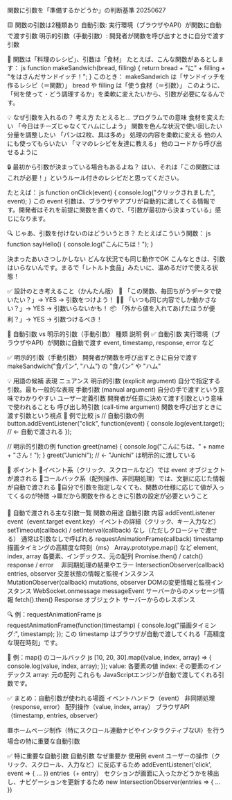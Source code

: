 関数に引数を「準備するかどうか」の判断基準 20250627

🟨 関数の引数は2種類あり
自動引数:	実行環境（ブラウザやAPI）が関数に自動で渡す引数
明示的引数（手動引数）:	開発者が関数を呼び出すときに自分で渡す引数


🍳 関数は「料理のレシピ」、引数は「食材」
たとえば、こんな関数があるとします：
js
function makeSandwich(bread, filling) {
  return bread + "に" + filling + "をはさんだサンドイッチ！";
}
このとき：
makeSandwich は「サンドイッチを作るレシピ（＝関数）」
bread や filling は「使う食材（＝引数）」
このように、「何を使って・どう調理するか」を柔軟に変えたいから、引数が必要になるんです。

💡 なぜ引数を入れるの？
考え方	たとえると...	プログラムでの意味
食材を変えたい	「今日はチーズじゃなくてハムにしよう」	関数を色んな状況で使い回したい
分量を調整したい	「パンは2枚、具は多め」	処理の内容を柔軟に変える
他の人にも使ってもらいたい	「ママのレシピを友達に教える」	他のコードから呼び出せるように

🔒 最初から引数が決まっている場合もあるよね？
はい、それは「この関数にはこれが必要！」というルール付きのレシピだと思ってください。

たとえば：
js
function onClick(event) {
  console.log("クリックされました", event);
}
この event 引数は、ブラウザやアプリが自動的に渡してくる情報です。開発者はそれを前提に関数を書くので、「引数が最初から決まっている」感じになります。

🔍 じゃあ、引数を付けないのはどういうとき？
たとえばこういう関数：
js
function sayHello() {
  console.log("こんにちは！");
}

決まったあいさつしかしない
どんな状況でも同じ動作でOK
こんなときは、引数はいらないんです。まるで「レトルト食品」みたいに、温めるだけで使える状態！

✅ 設計のとき考えること（かんたん版）
💬 「この関数、毎回ちがうデータで使いたい？」→ YES → 引数をつけよう！
🧍‍♂️ 「いつも同じ内容でしか動かさない？」→ YES → 引数いらないかも！
📦 「外から値を入れてあげたほうが便利？」→ YES → 引数つけるべき！



🔁 自動引数 vs 明示的引数（手動引数）
種類	                              説明	                                  例
✅ 自動引数	             実行環境（ブラウザやAPI）が関数に自動で渡す	  event, timestamp, response, error など

✅ 明示的引数（手動引数）	開発者が関数を呼び出すときに自分で渡す	       makeSandwich("食パン", "ハム") の "食パン" や "ハム"

💡 用語の候補
表現	                                    ニュアンス
明示的引数 (explicit argument)	     自分で指定する引数。最も一般的な表現
手動引数 (manual argument)	         自分の手で渡すという意味でわかりやすい
ユーザー定義引数	                    開発者が任意に決めて渡す引数という意味で使われることも
呼び出し時引数 (call-time argument)	  関数を呼び出すときに渡す引数という視点
🧠 例で比較
js
// 自動引数の例
button.addEventListener("click", function(event) {
  console.log(event.target); // ← 自動で渡される
});

// 明示的引数の例
function greet(name) {
  console.log("こんにちは、" + name + "さん！");
}
greet("Junichi"); // ← "Junichi" は明示的に渡している


🧠 ポイント
🔵イベント系（クリック、スクロールなど）では event オブジェクトが渡される
🔵コールバック系（配列操作、非同期処理）では、文脈に応じた情報が自動で渡される
🔵自分で引数を指定しなくても、関数の仕様に応じて値が入ってくるのが特徴
  →🟥だから関数を作るときに引数の設定が必要ということ

🧠 自動で渡される主な引数一覧
関数の用途	                                      自動引数	                           内容
addEventListener	                                event（event.target event.key）イベントの詳細（クリック、キー入力など）
setTimeout(callback) / setInterval(callback)	    なし（ただしクロージャで渡せる）	通常は引数なしで呼ばれる
requestAnimationFrame(callback)	                timestamp	                       描画タイミングの高精度な時刻（ms）
Array.prototype.map() など	                    element, index, array	           各要素、インデックス、元の配列
Promise.then() / catch()	                      response / error	             　非同期処理の結果やエラー
IntersectionObserver(callback)	                entries, observer	               交差状態の情報と監視インスタンス
MutationObserver(callback)	                    mutations, observer	             DOMの変更情報と監視インスタンス
WebSocket.onmessage	                              messageEvent	                 サーバーからのメッセージ情報
fetch().then()	                                  Response オブジェクト	          サーバーからのレスポンス

🔍 例：requestAnimationFrame
js
requestAnimationFrame(function(timestamp) {
  console.log("描画タイミング:", timestamp);
});
この timestamp はブラウザが自動で渡してくれる「高精度な現在時刻」です。

🧪 例：map() のコールバック
js
[10, 20, 30].map((value, index, array) => {
  console.log(value, index, array);
});
value: 各要素の値
index: その要素のインデックス
array: 元の配列
これらも JavaScriptエンジンが自動で渡してくれる引数です。

✅ まとめ：自動引数が使われる場面
イベントハンドラ（event）
非同期処理（response, error）
配列操作（value, index, array）
ブラウザAPI（timestamp, entries, observer）


🟥ホームページ制作（特にスクロール連動ナビやインタラクティブなUI）を行う場合の特に重要な自動引数

✅ 特に重要な自動引数
自動引数	                なぜ重要か	                                                        使用例
event	              ユーザーの操作（クリック、スクロール、入力など）に反応するため	       addEventListener('click', event => { ... })
entries（+ entry）	セクションが画面に入ったかどうかを検出し、ナビゲーションを更新するため	new IntersectionObserver(entries => { ... })